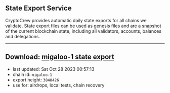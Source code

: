 ## State Export Service
CryptoCrew provides automatic daily state exports for all chains we validate. State export files can be used as genesis files and are a snapshot of the current blockchain state, including all validators, accounts, balances and delegations.

---
**Download: [migaloo-1 state export](https://dl.ccvalidators.com/SERVICE/migaloo/migaloo-1_export_3848426.json)**
---

- last updated: Sat Oct 28 2023 00:57:13
- chain id: `migaloo-1`
- export height: `3848426`
- use for: airdrops, local tests, chain recovery
